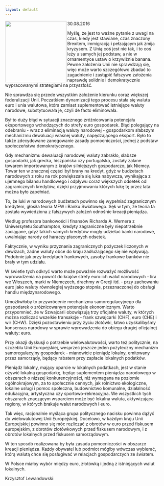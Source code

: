 ```yaml
---
layout: default
---
```

<img src="{{site.baseurl}}\articles\pictures\465.multic.jpg" align="left" HSPACE=”50” VSPACE=”50” width="200"><!--230-->
<p>30.08.2016</p>
<p>Myślę, że jest to ważne pytanie z uwagi na czas, kiedy jest stawiane, czas znaczony Brexitem, immigracją i pełzającym jak żmija kryzysem. Z Unią coś jest nie tak, i to coś leży u samych jej podstaw, a nie w ornamentyce ustaw o krzywiźnie banana. Pewne założenia Unii nie sprawdzają się, więc może warto szczegółowo zbadać to zagadnienie i zastąpić fałszywe założenia naprawdę solidnie i demokratycznie wypracowanymi strategiami na przyszłość.</p>
<p>Nie sprawdza się przede wszystkim założenie kierunku coraz większej federalizacji Unii. Poczatkiem dynamizacji tego procesu stała się waluta euro i unia walutowa, która zamiast suplementować istniejące waluty narodowe, substytuowała je, czyli de facto eliminowała. </p>
<p>Był to duży błąd w sytuacji znacznego zróżnicowania potencjału eksportowego wchodzących do strefy euro gospodarek. Błąd polegający na odebraniu - wraz z eliminacją waluty narodowej - gospodarkom słabszym mechanizmu dewaluacji własnej waluty, napędzającego eksport. Było to także zdecydowane zanegowanie zasady pomocniczości, jednej z podstaw społeczeństwa demokratycznego.</p>
<p>Gdy mechanizmu dewaluacji narodowej waluty zabrakło, słabsze gospodarki, jak grecka, hiszpańska czy portugalska, zostały zalane towarem importowanym z krajów silniejszych gospodarczo, jak Niemcy. Towar ten w znacznej części był brany na kredyt, gdyż w budżetach narodowych z roku na rok powiększała się luka nabywcza, wynikająca z ujemnego bilansu handlowego i odpływu coraz większych odsetek od zagranicznych kredytów, dzięki przyjmowaniu których lukę tę przez lata można było zapełniać.</p>
<p>To, że luki w narodowych budżetach powinno się wypełniać zagranicznym kredytem, głosiła teoria MFW i Banku Światowego. Sęk w tym, że teoria ta została wywiedziona z fałszywych założeń odnośnie kreacji pieniądza.</p>
<p>Według profesora bankowości i finansów Richarda A. Wernera z Uniwersytetu Southampton, kredyty zagraniczne były niepotrzebnie zaciągane, gdyż takich samych kredytów mogły udzielać banki narodowe, uwalniając narody od haraczy płaconych odsetek.</p>
<p>Faktycznie, w wyniku przyznania zagranicznych pożyczek liczonych w dewizach, żadne waluty obce do kraju zadłużającego się nie wpływają. Podobnie jak przy kredytach frankowych, zasoby frankowe banków nie brały w tym udziału.</p>
<p>W świetle tych odkryć warto może poważnie rozważyć możliwość wprowadzenia na powrót do krajów strefy euro ich walut narodowych - lira we Włoszech, marki w Niemczech, drachmy w Grecji itd. - przy zachowaniu euro jako waluty równoległej wyższego stopnia, przeznaczonej do obsługi handlu międzynarodowego.</p>
<p>Umożliwiłoby to przywrócenie mechanizmu samoregulacyjnego dla gospodarek o zróżnicowanym potencjale ekonomicznym. Warto przypomnieć, że w Szwajcarii obowiązują trzy oficjalne waluty, w których można rozliczać wszelkie transakcje - frank szwajcarki (CHF), euro (CHE) i wir (CHW). Dzięki pozostawieniu przy życiu złotówki, łatwo uzyskalibyśmy konsensus narodowy w sprawie wprowadzenia do obiegu drugiej oficjalnej waluty: euro.</p>
<p>Przy okazji dyskusji o potrzebie wielowalutowości, warto też politycznie, na szczeblu Unii Europejskiej, wesprzeć jeszcze jeden pożyteczny mechanizm samoregulacyjny gospodarek - mianowicie pieniądz lokalny, emitowany przez samorządy, będący rabatem przy zapłacie lokalnych podatków.</p>
<p>Pieniądz lokalny, mający oparcie w lokalnych podatkach, jest w stanie ożywić lokalną gospodarkę, będąc suplementem pieniądza narodowego w obszarach o niższej konkurencyjności, niż wymagana na poziomie ogólnokrajowym, za to społecznie cennych, jak rolnictwo ekologiczne, lokalne usługi i pomoc społeczna, budownictwo komunalne, działalność edukacyjna, artystyczna czy sportowo-rekreacyjna. We wszystkich tych obszarach znaczącym wsparciem może być lokalna waluta, aktywizująca regiony, w których brakuje walut narodowych i euro.</p>
<p>Tak więc, racjonalnie myśląca grupa politycznego nacisku powinna dążyć do wielowalutowej Unii Europejskiej. Docelowo, w każdym kraju Unii Europejskiej powinno się móc rozliczać z obrotów w euro przed fiskusem europejskim, z obrotów złotówkowych przed fiskusem narodowym, i z obrotów lokalnych przed fiskusem samorządowym.</p>
<p>W ten sposób realizowana by była zasada pomocniczości w obszarze kreacji pieniądza. Każdy obywatel lub podmiot mógłby wówczas wybierać, którą walutą chce się posługiwać w relacjach gospodarczych ze światem.</p>
<p>W Polsce miałby wybór między euro, złotówką i jedną z istniejących walut lokalnych.</p>
<p>Krzysztof Lewandowski</p>